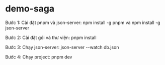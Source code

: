 # demo-saga
Bước 1: Cài đặt pnpm và json-server: npm install -g pnpm và npm install -g json-server

Bước 2: Cài đặt gói và thư viện: pnpm install

Bước 3: Chạy json-server: json-server --watch db.json

Bước 4: Chạy project: pnpm dev
